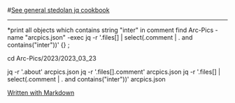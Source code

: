 #[See general stedolan jq cookbook](https://github.com/stedolan/jq/wiki/Cookbook)
***
*print all objects which contains string "inter" in comment
find Arc-Pics -name "arcpics.json" -exec jq -r '.files[] | select(.comment | . and contains("inter"))' {} \;

cd Arc-Pics/2023/2023_03_23

jq -r '.about' arcpics.json
jq -r '.files[].comment' arcpics.json
jq -r '.files[] | select(.comment | . and contains("inter"))' arcpics.json

[Written with Markdown](https://www.markdownguide.org/basic-syntax/)

